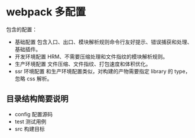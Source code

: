 # webpack 多配置

包含的配置：

- 基础配置
  包含入口、出口、模块解析规则命令行友好提示、错误捕获和处理、基础插件。
- 开发环境配置
  HRM、不需要压缩处理和文件指纹的模块解析规则。
- 生产环境配置
  文件压缩、文件指纹、打包速度和体积优化。
- ssr 环境配置
  和生产环境配置类似，对构建的产物需要指定 library 的 type，忽略 css 解析。

## 目录结构简要说明

- config 配置源码
- test 测试用例
- src 构建目标
